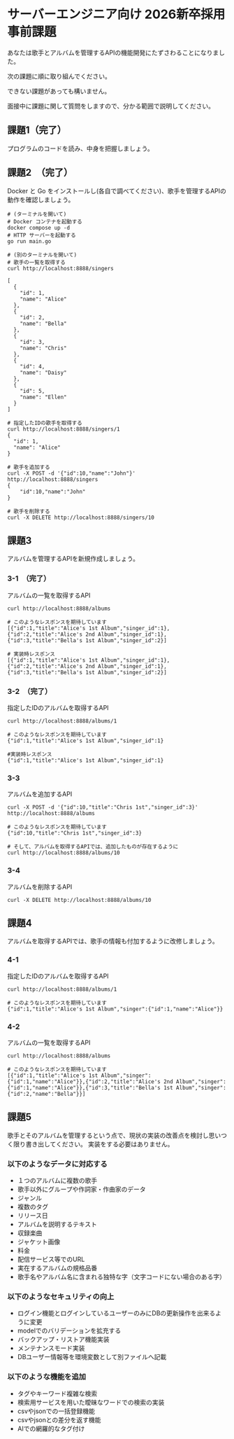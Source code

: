 # サーバーエンジニア向け 2026新卒採用事前課題

あなたは歌手とアルバムを管理するAPIの機能開発にたずさわることになりました。

次の課題に順に取り組んでください。

できない課題があっても構いません。

面接中に課題に関して質問をしますので、分かる範囲で説明してください。

## 課題1（完了）
プログラムのコードを読み、中身を把握しましょう。

## 課題2　（完了）
Docker と Go をインストールし(各自で調べてください)、歌手を管理するAPIの動作を確認しましょう。

```
# (ターミナルを開いて)
# Docker コンテナを起動する
docker compose up -d
# HTTP サーバーを起動する
go run main.go
```

```
# (別のターミナルを開いて)
# 歌手の一覧を取得する
curl http://localhost:8888/singers

[
  {
    "id": 1,
    "name": "Alice"
  },
  {
    "id": 2,
    "name": "Bella"
  },
  {
    "id": 3,
    "name": "Chris"
  },
  {
    "id": 4,
    "name": "Daisy"
  },
  {
    "id": 5,
    "name": "Ellen"
  }
]

# 指定したIDの歌手を取得する
curl http://localhost:8888/singers/1
{
  "id": 1,
  "name": "Alice"
}

# 歌手を追加する
curl -X POST -d '{"id":10,"name":"John"}' http://localhost:8888/singers
{
    "id":10,"name":"John"
}

# 歌手を削除する
curl -X DELETE http://localhost:8888/singers/10
```

## 課題3
アルバムを管理するAPIを新規作成しましょう。

### 3-1　（完了）
アルバムの一覧を取得するAPI
```
curl http://localhost:8888/albums

# このようなレスポンスを期待しています
[{"id":1,"title":"Alice's 1st Album","singer_id":1},{"id":2,"title":"Alice's 2nd Album","singer_id":1},{"id":3,"title":"Bella's 1st Album","singer_id":2}]

# 実装時レスポンス
[{"id":1,"title":"Alice's 1st Album","singer_id":1},{"id":2,"title":"Alice's 2nd Album","singer_id":1},{"id":3,"title":"Bella's 1st Album","singer_id":2}]
```

### 3-2　（完了）
指定したIDのアルバムを取得するAPI
```
curl http://localhost:8888/albums/1

# このようなレスポンスを期待しています
{"id":1,"title":"Alice's 1st Album","singer_id":1}

#実装時レスポンス
{"id":1,"title":"Alice's 1st Album","singer_id":1}
```

### 3-3
アルバムを追加するAPI
```
curl -X POST -d '{"id":10,"title":"Chris 1st","singer_id":3}' http://localhost:8888/albums

# このようなレスポンスを期待しています
{"id":10,"title":"Chris 1st","singer_id":3}

# そして、アルバムを取得するAPIでは、追加したものが存在するように
curl http://localhost:8888/albums/10
```

### 3-4
アルバムを削除するAPI
```
curl -X DELETE http://localhost:8888/albums/10
```

## 課題4
アルバムを取得するAPIでは、歌手の情報も付加するように改修しましょう。

### 4-1
指定したIDのアルバムを取得するAPI
```
curl http://localhost:8888/albums/1

# このようなレスポンスを期待しています
{"id":1,"title":"Alice's 1st Album","singer":{"id":1,"name":"Alice"}}
```

### 4-2
アルバムの一覧を取得するAPI
```
curl http://localhost:8888/albums

# このようなレスポンスを期待しています
[{"id":1,"title":"Alice's 1st Album","singer":{"id":1,"name":"Alice"}},{"id":2,"title":"Alice's 2nd Album","singer":{"id":1,"name":"Alice"}},{"id":3,"title":"Bella's 1st Album","singer":{"id":2,"name":"Bella"}}]
```

## 課題5
歌手とそのアルバムを管理するという点で、現状の実装の改善点を検討し思いつく限り書き出してください。
実装をする必要はありません。
### 以下のようなデータに対応する
- １つのアルバムに複数の歌手
- 歌手以外にグループや作詞家・作曲家のデータ
- ジャンル
- 複数のタグ
- リリース日
- アルバムを説明するテキスト
- 収録楽曲
- ジャケット画像
- 料金
- 配信サービス等でのURL
- 実在するアルバムの規格品番
- 歌手名やアルバム名に含まれる独特な字（文字コードにない場合のある字）

### 以下のようなセキュリティの向上
- ログイン機能とログインしているユーザーのみにDBの更新操作を出来るように変更
- modelでのバリデーションを拡充する
- バックアップ・リストア機能実装
- メンテナンスモード実装
- DBユーザー情報等を環境変数として別ファイルへ記載

### 以下のような機能を追加
- タグやキーワード複雑な検索
- 検索用サービスを用いた曖昧なワードでの検索の実装
- csvやjsonでの一括登録機能
- csvやjsonとの差分を返す機能
- AIでの網羅的なタグ付け
